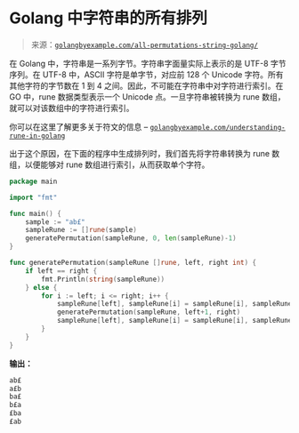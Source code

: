 <!--yml

分类：未分类

日期：2024-10-13 06:13:19

-->

# Golang 中字符串的所有排列

> 来源：[`golangbyexample.com/all-permutations-string-golang/`](https://golangbyexample.com/all-permutations-string-golang/)

在 Golang 中，字符串是一系列字节。字符串字面量实际上表示的是 UTF-8 字节序列。在 UTF-8 中，ASCII 字符是单字节，对应前 128 个 Unicode 字符。所有其他字符的字节数在 1 到 4 之间。因此，不可能在字符串中对字符进行索引。在 GO 中，rune 数据类型表示一个 Unicode 点。一旦字符串被转换为 rune 数组，就可以对该数组中的字符进行索引。

你可以在这里了解更多关于符文的信息 – [`golangbyexample.com/understanding-rune-in-golang`](https://golangbyexample.com/understanding-rune-in-golang)

出于这个原因，在下面的程序中生成排列时，我们首先将字符串转换为 rune 数组，以便能够对 rune 数组进行索引，从而获取单个字符。

```go
package main

import "fmt"

func main() {
    sample := "ab£"
    sampleRune := []rune(sample)
    generatePermutation(sampleRune, 0, len(sampleRune)-1)
}

func generatePermutation(sampleRune []rune, left, right int) {
    if left == right {
        fmt.Println(string(sampleRune))
    } else {
        for i := left; i <= right; i++ {
            sampleRune[left], sampleRune[i] = sampleRune[i], sampleRune[left]
            generatePermutation(sampleRune, left+1, right)
            sampleRune[left], sampleRune[i] = sampleRune[i], sampleRune[left]
        }
    }
}
```

**输出：**

```go
ab£
a£b
ba£
b£a
£ba
£ab
```
